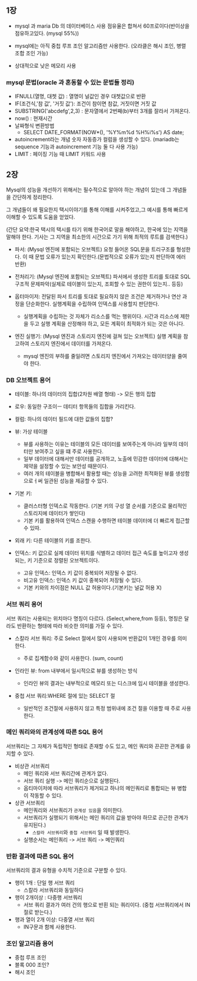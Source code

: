 ## 1장

- mysql 과 maria Db 의 데이터베이스 사용 점유율은 합쳐서 60프로이다(반이상을 점유하고있다. (mysql 55%))

- mysql에는 아직 중첩 루프 조인 알고리즘만 사용한다.  (오라클은 해시 조인, 병렬 조합 조인 가능)
- 상대적으로 낮은 메모리 사용

### mysql 문법(oracle 과 혼동할 수 있는 문법들 정리)

- IFNULL(열명, 대쳇 값) : 열명이 널값인 경우 대쳇값으로 반환
- IF(조건식,'참 값', '거짓 값'): 조건이 참이면 참값, 거짓이면 거짓 값
- SUBSTRING('abcdefg',2,3) : 문자열에서 2번째(b)부터 3개를 잘라서 가져온다.
- now() : 현재시간
- 날짜형식 변환방법
    - SELECT DATE_FORMAT(NOW*(), '%Y%m%d %H%i%s') AS date;
- autoincrement라는 개념 숫자 자동증가 컬럼을 생성할 수 있다. (mariadb는 sequence 기능과 autoincrement 기능 둘 다 사용 가능)
- LIMIT : 페이징 기능 때 LIMIT 키워드 사용  


## 2장

Mysql의 성능을 개선하기 위해서는 필수적으로 알아야 하는 개념이 있는데 그 개념들을 간단하게 정리한다.

그 개념들이 왜 필요한지 택시이야기를 통해 이해를 시켜주었고,그 예시를 통해 빠르게 이해할 수 있도록 도움을 얻었다. 

(간단 요약:한국 택시의 택시를 타기 위해 한국어로 말을 해야하고, 한국에 있는 지역을 말해야 한다. 기사는 그 지역을 최소한의 시간으로 가기 위해 최적의 루트를 검색한다.)

- 파서: (Mysql 엔진에 포함되는 오브젝트) 요청 들어온 SQL문을 트리구조를 형성한다. 이 때 문법 오류가 있는지 확인한다.(문법적으로 오류가 있는지 판단하여 에러 반환)

- 전처리기: (Mysql 엔진에 포함되는 오브젝트) 파서에서 생성한 트리를 토대로 SQL 구조적 문제파악(실제로 테이블이 있는지, 조회할 수 있는 권한이 있는지.. 등등)

- 옵터마이저: 전달된 파서 트리를 토대로 필요하지 않은 조건은 제거하거나 연산 과정을 단순화한다. 
실행계획을 수립하여 인덱스를 사용할지 판단한다. 
    - 실행계획을 수립하는 것 자체가 리소스를 먹는 행위이다. 시간과 리소스에 제한을 두고 실행 계획을 산정해야 하고, 모든 계획이 최적화가 되는 것은 아니다. 
- 엔진 실행기: (Mysql 엔진과 스토리지 엔진에 걸쳐 있는 오브젝트) 실행 계획을 참고하여 스토리지 엔진에서 데이터를 가져온다. 
    - mysql 엔진의 부하를 줄일려면 스토리지 엔진에서 가져오는 데이터양을 줄여야 한다. 



### DB 오브젝트 용어

- 테이블: 하나의 데이터의 집합(2차원 배열 형태) -> 모든 행의 집합
- 로우: 동일한 구조이ㅡ 데티터 항목들의 집합을 가리킨다. 
- 컬럼: 하나의 데이터 필드에 대한 값들의 집합?


- 뷰: 가상 테이블
    - 뷰를 사용하는 이유는 테이블의 모든 데이터를 보여주는게 아니라 일부의 데이터만 보여주고 싶을 떄 주로 사용한다. 
    - 일부 데이터에 대해서만 데이터를 공개하고, 노출에 민감한 데이터에 대해서는 제약을 설정할 수 있는 보안성 때문이다.
    - 여러 개의 테이블을 병합해서 활용할 때는 성능을 고려한 최적화된 뷰를 생성함으로ㅓ써 일관된 성능을 제공할 수 있다. 

- 기본 키: 
    - 클러스터형 인덱스로 작동한다. (기본 키의 구성 열 순서를 기준으로 물리적인 스토리지에 데이터가 쌓인다)
    - 기본 키를 활용하여 인덱스 스캔을 수행하면 테이블 데이터에 더 빠르게 접근할 수 있따. 
- 외래 키: 다른 테이블의 키를 조한다. 
- 인덱스: 키 값으로 실제 데이터 위치를 식별하고 데이터 접근 속도를 높이고자 생성되는, 키 기준으로 정렬된 오브젝트이다. 
    - 고유 인덱스: 인덱스 키 값이 중복되어 저장될 수 없다.
    - 비고유 인덱스: 인덱스 키 값이 중복되어 저장될 수 있다.
    - 기본 키와의 차이점은 NULL 값 허용이다.(기본키는 널값 허용 X)


### 서브 쿼리 용어

서브 쿼리는 사용되는 위치마다 명칭이 다르다. (Select,where,from 등등), 명칭은 달라도 반환하는 형태에 따라 비슷한 의미를 가질 수 있다.


- 스칼라 서브 쿼리: 주로 Select 절에서 많이 사용되며 반환값이 1개인 경우를 의미한다. 
    - 주로 집계함수와 같이 사용한다. (sum, count)


- 인라인 뷰: from 내부에서 일시적으로 뷰를 생성하는 방식
    - 인라인 뷰의 결과는 내부적으로 메모리 또는 디스크에 임시 테이블을 생성한다. 

- 중첩 서브 쿼리:WHERE 절에 있는 SELECT 절
    - 일반적인 조건절에 사용하지 않고 특정 범위내에 조건 절을 이용할 때 주로 사용한다.

### 메인 쿼리와의 관계성에 따른 SQL 용어
서브쿼리는 그 자체가 독립적인 형태로 존재할 수도 있고, 메인 쿼리와 끈끈한 관계를 유지할 수 있다. 

- 비상관 서브쿼리
    - 메인 쿼리와 서브 쿼리간에 관계가 없다.  
    - 서브 쿼리 실행 -> 메인 쿼리순으로 실행된다.
    - 옵티마이저에 따라 서브쿼리가 제거되고 하나의 메인쿼리로 통합되는 뷰 병합이 작동할 수 있다.
- 상관 서브쿼리
    - 메인쿼리와 서브쿼리가 `관계성 있음`을 의미한다. 
    - 서브쿼리가 실행되기 위해서는 메인 쿼리의 값을 받아야 하므로 끈근한 관계가 유지된다.)
        - `스칼라 서브쿼리`와 `중첩 서브쿼리` 일 때 발생한다.
    - 실행순서는 메인쿼리 -> 서브 쿼리 -> 메인쿼리


### 반환 결과에 따른 SQL 용어
서브쿼리의 결과 유형을 수치적 기준으로 구분할 수 있다. 
- 행이 1개 : 단일 행 서브 쿼리
    - 스칼라 서브쿼리와 동일하다
- 행이 2개이상 : 다중행 서브쿼리
    - 서브 쿼리 결과가 여러 건의 행으로 반횐 되는 쿼리이다. (중첩 서브쿼리에서 IN절로 받는다.)
- 행과 열이 2개 이상: 다중열 서브 쿼리
    - IN구문과 함께 사용한다.


### 조인 알고리즘 용어

- 중첩 루프 조인
- 블록 000 조인?
- 해시 조인
